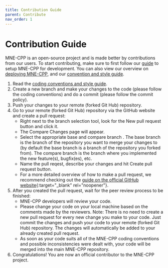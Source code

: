 ```yaml
---
title: Contribution Guide
parent: Contribute
nav_order: 1
---
```

# Contribution Guide

MNE-CPP is an open-source project and is made better by contributions from our users. To start contributing, make sure to first follow our [guide](../install/buildguide.md) to setup MNE-CPP for development. You can also view our overview on [deploying MNE-CPP](../development/ci.md), and our [convention and style guide](conv_style.md).

1. Read the [coding conventions and style guide](conv_style.md).
2. Create a new branch and make your changes to the code (please follow the coding conventions) and do a commit (please follow the commit policy).
3. Push your changes to your remote (forked Git Hub) repository.
4. Go to your remote (forked Git Hub) repository via the GitHub website and create a pull request:
   * Right next to the branch selection tool, look for the New pull request button and click it.
   * The Compare Changes page will appear.
   * Select the appropriate base and compare branch . The base branch is the branch of the repository you want to merge your changes to (by default the base branch is a branch of the repository you forked from). The compare branch is the branch where you implemented the new feature(s), bugfix(es), etc.
   * Name the pull reqest, describe your changes and hit Create pull request button.
   * For a more detailed overview of how to make a pull request, we recommend checking out the [guide on the official GitHub website](https://git-scm.com/book/en/v2/GitHub-Contributing-to-a-Project){:target="_blank" rel="noopener"}.
5. After you created the pull request, wait for the peer review process to be finished:
   * MNE-CPP developers will review your code.
   * Please change your code on your local machine based on the comments made by the reviewers. Note: There is no need to create a new pull request for every new change you make to your code. Just commit the changes and push your code to your remote (forked Git Hub) repository. The changes will automatically be added to your already created pull request.
   * As soon as your code suits all of the MNE-CPP coding conventions and possible inconsistencies were dealt with, your code will be merged into the main MNE-CPP repository.
6. Congratulations! You are now an official contributor to the MNE-CPP project.
